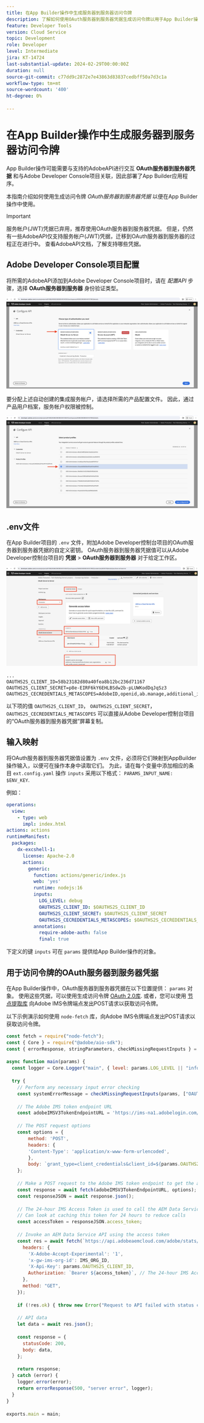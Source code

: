```yaml
---
title: 在App Builder操作中生成服务器到服务器访问令牌
description: 了解如何使用OAuth服务器到服务器凭据生成访问令牌以用于App Builder操作。
feature: Developer Tools
version: Cloud Service
topic: Development
role: Developer
level: Intermediate
jira: KT-14724
last-substantial-update: 2024-02-29T00:00:00Z
duration: null
source-git-commit: c77dd9c2872e7e43863d83837cedbff50a7d3c1a
workflow-type: tm+mt
source-wordcount: '400'
ht-degree: 0%

---
```


# 在App Builder操作中生成服务器到服务器访问令牌

App Builder操作可能需要与支持的AdobeAPI进行交互 **OAuth服务器到服务器凭据** 和与Adobe Developer Console项目关联，因此部署了App Builder应用程序。

本指南介绍如何使用生成访问令牌 _OAuth服务器到服务器凭据_ 以便在App Builder操作中使用。

>[!IMPORTANT]
>
> 服务帐户(JWT)凭据已弃用，推荐使用OAuth服务器到服务器凭据。 但是，仍然有一些AdobeAPI仅支持服务帐户(JWT)凭据，迁移到OAuth服务器到服务器的过程正在进行中。 查看AdobeAPI文档，了解支持哪些凭据。

## Adobe Developer Console项目配置

将所需的AdobeAPI添加到Adobe Developer Console项目时，请在 _配置API_ 步骤，选择 **OAuth服务器到服务器** 身份验证类型。

![Adobe Developer控制台 — OAuth服务器到服务器](./assets/s2s-auth/oauth-server-to-server.png)

要分配上述自动创建的集成服务帐户，请选择所需的产品配置文件。 因此，通过产品用户档案，服务帐户权限被控制。

![Adobe Developer控制台 — 产品配置文件](./assets/s2s-auth/select-product-profile.png)

## .env文件

在App Builder项目的 `.env` 文件，附加Adobe Developer控制台项目的OAuth服务器到服务器凭据的自定义密钥。 OAuth服务器到服务器凭据值可以从Adobe Developer控制台项目的 __凭据__ > __OAuth服务器到服务器__ 对于给定工作区。

![Adobe Developer控制台OAuth服务器到服务器凭据](./assets/s2s-auth/oauth-server-to-server-credentials.png)

```
...
OAUTHS2S_CLIENT_ID=58b23182d80a40fea8b12bc236d71167
OAUTHS2S_CLIENT_SECRET=p8e-EIRF6kY6EHLBSdw2b-pLUWKodDqJqSz3
OAUTHS2S_CECREDENTIALS_METASCOPES=AdobeID,openid,ab.manage,additional_info.projectedProductContext,read_organizations,read_profile,account_cluster.read
```

以下项的值 `OAUTHS2S_CLIENT_ID`， `OAUTHS2S_CLIENT_SECRET`， `OAUTHS2S_CECREDENTIALS_METASCOPES` 可以直接从Adobe Developer控制台项目的“OAuth服务器到服务器凭据”屏幕复制。

## 输入映射

将OAuth服务器到服务器凭据值设置为 `.env` 文件，必须将它们映射到AppBuilder操作输入，以便可在操作本身中读取它们。 为此，请在每个变量中添加相应的条目 `ext.config.yaml` 操作 `inputs` 采用以下格式： `PARAMS_INPUT_NAME: $ENV_KEY`.

例如：

```yaml
operations:
  view:
    - type: web
      impl: index.html
actions: actions
runtimeManifest:
  packages:
    dx-excshell-1:
      license: Apache-2.0
      actions:
        generic:
          function: actions/generic/index.js
          web: 'yes'
          runtime: nodejs:16
          inputs:
            LOG_LEVEL: debug
            OAUTHS2S_CLIENT_ID: $OAUTHS2S_CLIENT_ID
            OAUTHS2S_CLIENT_SECRET: $OAUTHS2S_CLIENT_SECRET
            OAUTHS2S_CECREDENTIALS_METASCOPES: $OAUTHS2S_CECREDENTIALS_METASCOPES
          annotations:
            require-adobe-auth: false
            final: true
```

下定义的键 `inputs` 可在 `params` 提供给App Builder操作的对象。

## 用于访问令牌的OAuth服务器到服务器凭据

在App Builder操作中，OAuth服务器到服务器凭据在以下位置提供： `params` 对象。 使用这些凭据，可以使用生成访问令牌 [OAuth 2.0库](https://oauth.net/code/). 或者，您可以使用 [节点提取库](https://www.npmjs.com/package/node-fetch) 向Adobe IMS令牌端点发出POST请求以获取访问令牌。

以下示例演示如何使用 `node-fetch` 库，向Adobe IMS令牌端点发出POST请求以获取访问令牌。

```javascript
const fetch = require("node-fetch");
const { Core } = require("@adobe/aio-sdk");
const { errorResponse, stringParameters, checkMissingRequestInputs } = require("../utils");

async function main(params) {
  const logger = Core.Logger("main", { level: params.LOG_LEVEL || "info" });

  try {
    // Perform any necessary input error checking
    const systemErrorMessage = checkMissingRequestInputs(params, ["OAUTHS2S_CLIENT_ID", "OAUTHS2S_CLIENT_SECRET", "OAUTHS2S_CECREDENTIALS_METASCOPES"], []);

    // The Adobe IMS token endpoint URL
    const adobeIMSV3TokenEndpointURL = 'https://ims-na1.adobelogin.com/ims/token/v3';

    // The POST request options
    const options = {
        method: 'POST',
        headers: {
        'Content-Type': 'application/x-www-form-urlencoded',
        },
        body: `grant_type=client_credentials&client_id=${params.OAUTHS2S_CLIENT_ID}&client_secret=${params.OAUTHS2S_CLIENT_SECRET}&scope=${params.OAUTHS2S_CECREDENTIALS_METASCOPES}`,
    };

    // Make a POST request to the Adobe IMS token endpoint to get the access token
    const response = await fetch(adobeIMSV3TokenEndpointURL, options);
    const responseJSON = await response.json();

    // The 24-hour IMS Access Token is used to call the AEM Data Service API
    // Can look at caching this token for 24 hours to reduce calls
    const accessToken = responseJSON.access_token;

    // Invoke an AEM Data Service API using the access token
    const res = await fetch(`https://api.adobeaemcloud.com/adobe/stats/statistics/contentRequestsQuota?imsOrgId=${IMS_ORG_ID}&current=true`, {
      headers: {
        'X-Adobe-Accept-Experimental': '1',
        'x-gw-ims-org-id': IMS_ORG_ID,
        'X-Api-Key': params.OAUTHS2S_CLIENT_ID,
        Authorization: `Bearer ${access_token}`, // The 24-hour IMS Access Token
      },
      method: "GET",
    });

    if (!res.ok) { throw new Error("Request to API failed with status code " + res.status);}

    // API data
    let data = await res.json();

    const response = {
      statusCode: 200,
      body: data,
    };

    return response;
  } catch (error) {
    logger.error(error);
    return errorResponse(500, "server error", logger);
  }
}

exports.main = main;
```
